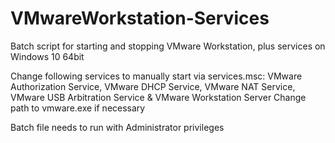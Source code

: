 # VMwareWorkstation-Services
Batch script for starting and stopping VMware Workstation, plus services on Windows 10 64bit

Change following services to manually start via services.msc: VMware Authorization Service, VMware DHCP Service, VMware NAT Service, VMware USB Arbitration Service & VMware Workstation Server
Change path to vmware.exe if necessary

Batch file needs to run with Administrator privileges
